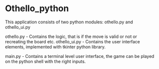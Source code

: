 # Othello_python

This application consists of two python modules: othello.py and othello_ui.py

othello.py - Contains the logic, that is if the move is valid or not or recreating the board etc.
othello_ui.py - Contains the user interface elements, implemented with tkinter python library.

main.py - Contains a terminal level user interface, the game can be played on the python shell with the right inputs.
